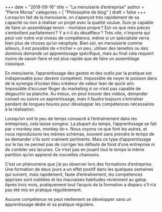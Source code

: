 +++
date        = "2019-09-16"
title       = "La menuiserie d’entreprise"
author      = "Pierre Morsa"
categories  = [ "Philosophie de blog" ]
draft       = false
+++
Lorsqu’on fait de la menuiserie, on s’aperçoit très rapidement de sa capacité ou non à réaliser un projet avec la qualité voulue. Suis-je capable de faire un assemblage tenon - mortaise propre ? Est-ce que mes pièces s’emboîtent parfaitement ? Y a-t-il du désaffleur ? Très vite, n’importe qui peut voir notre vrai niveau de compétence, même si un spécialiste verra bien plus de choses qu’un néophyte. Bien sûr, en menuiserie comme ailleurs, il est possible de « tricher » un peu ; utiliser des lamellos ou des dominos demande un apprentissage spécifique, mais au final cela requiert moins de savoir-faire et est plus rapide que de faire un assemblage classique.

En menuiserie, l’apprentissage des gestes et des outils par la pratique est indispensable pour devenir compétent. Impossible de noyer le poisson dans de la synergie d’océan bleu créateur de valeur lean de quick win. Impossible d’accuser Roger du marketing si on n’est pas capable de dégauchir sa planche. Au mieux, on peut trouver des vidéos, demander conseil ou suivre un apprentissage, mais il faudra toujours s’entraîner pendant de longues heures pour développer les compétences nécessaires à la réalisation. 

Lorsqu’on voit le peu de temps consacré à l’entraînement dans les entreprises, cela laisse songeur. La plupart du temps, l’apprentissage se fait par « monkey see, monkey do ». Nous voyons ce que font les autres, et nous reproduisons les mêmes schémas, souvent sans prendre le temps de se demander s’ils sont vraiment pertinents. Mais ce type d’apprentissage sur le tas ne permet pas de corriger les défauts de fond d’une entreprise ni de combler ses lacunes. Ce n’est pas en jouant tout le temps la même partition qu’on apprend de nouvelles chansons.

C’est un phénomène que j’ai pu observer lors des formations d’entreprise. Une formation de deux jours a un effet positif dans les quelques semaines qui suivent, mais rapidement, faute d’entraînement, les compétences apprises sont oubliées et les mauvaises habitudes reviennent au galop. Après trois mois, pratiquement tout l’acquis de la formation a disparu s’il n’a pas été mis en pratique régulièrement. 

Aucune compétence ne peut réellement se développer sans un apprentissage dédié et sa pratique régulière.